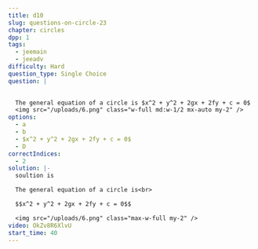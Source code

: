 ```yaml
---
title: d10
slug: questions-on-circle-23
chapter: circles
dpp: 1
tags:
  - jeemain
  - jeeadv
difficulty: Hard
question_type: Single Choice
question: |
  

  The general equation of a circle is $x^2 + y^2 + 2gx + 2fy + c = 0$
  <img src="/uploads/6.png" class="w-full md:w-1/2 mx-auto my-2" />
options:
  - a
  - b
  - $x^2 + y^2 + 2gx + 2fy + c = 0$
  - D
correctIndices:
  - 2
solution: |-
  soultion is 

  The general equation of a circle is<br>

  $$x^2 + y^2 + 2gx + 2fy + c = 0$$

  <img src="/uploads/6.png" class="max-w-full my-2" />
video: OkZv8R6XlvU
start_time: 40
---
```

